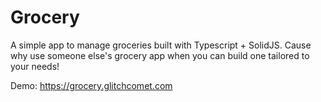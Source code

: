 # Grocery

A simple app to manage groceries built with Typescript + SolidJS. Cause why use someone else's grocery app when you can build one tailored to your needs!

Demo: https://grocery.glitchcomet.com
